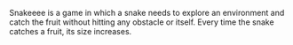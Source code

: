Snakeeee is a game in which a snake needs to explore an environment and catch the fruit without hitting any obstacle or itself. Every time the snake catches a fruit, its size increases.
